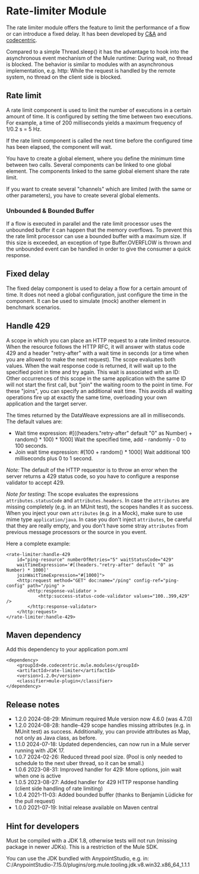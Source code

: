 # Rate-limiter Module

The rate limiter module offers the feature to limit the performance of a flow or can introduce a fixed delay. 
It has been developed by [C&A](https://www.c-and-a.com/) and [codecentric](https://www.codecentric.de/).

Compared to a simple Thread.sleep() it has the advantage to hook into the asynchronous event mechanism of the 
Mule runtime: During wait, no thread is blocked. The behavior is similar to modules with an asynchronous implementation,
e.g. http: While the request is handled by the remote system, no thread on the client side is blocked. 


## Rate limit

A rate limit component is used to limit the number of executions in a certain amount of time. It is configured by setting
the time between two executions. For example, a time of 200 milliseconds yields a maximum frequency of 1/0.2 s = 5 Hz.

If the rate limit component is called the next time before the configured time has been elapsed, the component will wait.

You have to create a global element, where you define the minimum time between two calls. 
Several components can be linked to one global element. The components linked to the same global element share the rate
limit.

If you want to create several "channels" which are limited (with the same or other parameters), 
you have to create several global elements.

### Unbounded & Bounded Buffer 

If a flow is executed in parallel and the rate limit processor uses the unbounded buffer it can happen that the memory overflows. 
To prevent this the rate limit processor can use a bounded buffer with a maximum size. 
If this size is exceeded, an exception of type Buffer.OVERFLOW is thrown and the unbounded event can be handled in order to give the consumer a quick response.

## Fixed delay

The fixed delay component is used to delay a flow for a certain amount of time. It does not need a global configuration,
just configure the time in the component. It can be used to simulate (mock) another element in benchmark scenarios.


## Handle 429

A scope in which you can place an HTTP request to a rate limited resource. When the resource follows the HTTP
RFC, it will answer with status code 429 and a header "retry-after" with a wait time in seconds (or a time
when you are allowed to make the next request). The scope evaluates both values. When the wait response code
is returned, it will wait up to the specified point in time and try again. This wait is associated with an ID:
Other occurrences of this scope in the same application with the same ID will not start the first call, but
"join" the waiting room to the point in time. For these "joins", you can specify an additional
wait time. This avoids all waiting operations fire up at exactly the same time, overloading your own application and
the target server.

The times returned by the DataWeave expressions are all in milliseconds. The default values are:   

* Wait time expression: #[((headers."retry-after" default "0" as Number) + random() * 100) * 1000]
  Wait the specified time, add - randomly - 0 to 100 seconds.
* Join wait time expression: #[100 + random() * 1000]
  Wait additional 100 milliseconds plus 0 to 1 second.

*Note:* The default of the HTTP requestor is to throw an error when the server returns a 429 status code,
so you have to configure a response validator to accept 429. 

*Note for testing*: The scope evaluates the expressions `attributes.statusCode` and `attributes.headers`. 
In case the `attributes` are missing completely (e.g. in an MUnit test), the scopes handles it as success.
When you inject your own `attributes` (e.g. in a Mock), make sure to use mime type `application/java`.
In case you don't inject `attributes`, be careful that they are really empty, and you don't have some stray
`attributes` from previous message processors or the source in you event.

Here a complete example:

```
<rate-limiter:handle-429
	id="ping-resource" numberOfRetries="5" waitStatusCode="429" 
	waitTimeExpression='#[(headers."retry-after" default "0" as Number) * 1000]' 
	joinWaitTimeExpression="#[1000]">
	<http:request method="GET" doc:name="/ping" config-ref="ping-config" path="/ping" >
		<http:response-validator >
			<http:success-status-code-validator values="100..399,429" />
		</http:response-validator>
	</http:request>
</rate-limiter:handle-429>
```


## Maven dependency

Add this dependency to your application pom.xml

```
<dependency>
	<groupId>de.codecentric.mule.modules</groupId>
	<artifactId>rate-limiter</artifactId>
	<version>1.2.0</version>
	<classifier>mule-plugin</classifier>
</dependency>
```

## Release notes

* 1.2.0 2024-08-29: Minimum required Mule version now 4.6.0 (was 4.7.0)
* 1.2.0 2024-08-28: handle-429 scope handles missing attributes (e.g. in MUnit test) as success. 
                    Additionally, you can provide attributes as Map, not only as Java class, as before.
* 1.1.0 2024-07-18: Updated dependencies, can now run in a Mule server running with JDK 17.
* 1.0.7 2024-02-26: Reduced thread pool size. (Pool is only needed to schedule to the next uber thread, so it can be small.)
* 1.0.6 2023-08-31: Improved handler for 429: More options, join wait when one is active
* 1.0.5 2023-08-27: Added handler for 429 HTTP response handling (client side handling of rate limiting)
* 1.0.4 2021-11-03: Added bounded buffer (thanks to Benjamin Lüdicke for the pull request)
* 1.0.0 2021-07-19: Initial release available on Maven central

## Hint for developers

Must be compiled with a JDK 1.8, otherwise tests will not run (missing package in newer JDKs). This is a restriction of the Mule SDK. 

You can use the JDK bundled with AnypointStudio, e.g. in: C:/AnypointStudio-7.15.0/plugins/org.mule.tooling.jdk.v8.win32.x86_64_1.1.1

